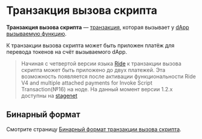 # Транзакция вызова скрипта

**Транзакция вызова скрипта** — [транзакция](/blockchain/transaction.md), которая вызывает у [dApp](/blockchain/account/dapp.md) [вызываемую функцию](/ride/functions/callable-function.md).

К транзакции вызова скрипта может быть приложен платёж для перевода токенов на счёт вызываемого dApp.

> Начиная с четвертой версии языка [Ride](/ride/about-ride.md) к транзакции вызова скрипта может быть приложено до двух платежей. Эта возможность появляется после активации функциональности Ride V4 and multiple attached payments for Invoke Script Transaction(№16) на ноде.
На данный момент версии 1.2.x доступны на [stagenet](/blockchain/blockchain-network/stage-network.md)

## Бинарный формат

Смотрите страницу [Бинарный формат транзакции вызова скрипта](/blockchain/binary-format/transaction-binary-format/invoke-script-transaction-binary-format.md).
